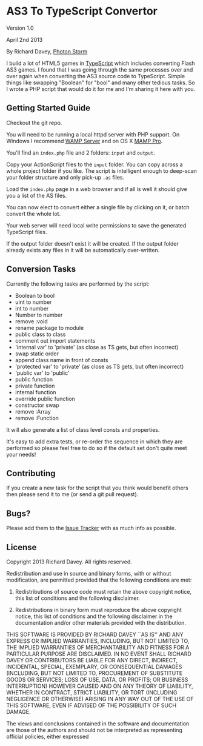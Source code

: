 AS3 To TypeScript Convertor
===========================

Version 1.0

April 2nd 2013

By Richard Davey, [Photon Storm](http://www.photonstorm.com)

I build a lot of HTML5 games in [TypeScript](http://www.typescriptlang.org) which includes converting Flash AS3 games. I found that I was going through the same processes over and over again when converting the AS3 source code to TypeScript. Simple things like swapping "Boolean" for "bool" and many other tedious tasks. So I wrote a PHP script that would do it for me and I'm sharing it here with you.

Getting Started Guide
---------------------

Checkout the git repo.

You will need to be running a local httpd server with PHP support. On Windows I recommend [WAMP Server](http://www.wampserver.com/en/) and on OS X [MAMP Pro](http://www.mamp.info/en/mamp-pro/).

You'll find an `index.php` file and 2 folders: `input` and `output`.

Copy your ActionScript files to the `input` folder. You can copy across a whole project folder if you like. The script is intelligent enough to deep-scan your folder structure and only pick-up `.as` files.

Load the `index.php` page in a web browser and if all is well it should give you a list of the AS files.

You can now elect to convert either a single file by clicking on it, or batch convert the whole lot.

Your web server will need local write permissions to save the generated TypeScript files.

If the output folder doesn't exist it will be created. If the output folder already exists any files in it will be automatically over-written.

Conversion Tasks
----------------

Currently the following tasks are performed by the script:

* Boolean to bool
* uint to number
* int to number
* Number to number
* remove :void
* rename package to module
* public class to class
* comment out import statements
* 'internal var' to 'private' (as close as TS gets, but often incorrect)
* swap static order
* append class name in front of consts
* 'protected var' to 'private' (as close as TS gets, but often incorrect)
* 'public var' to 'public'
* public function
* private function
* internal function
* override public function
* constructor swap
* remove :Array
* remove :Function

It will also generate a list of class level consts and properties.

It's easy to add extra tests, or re-order the sequence in which they are performed so please feel free to do so if the default set don't quite meet your needs!

Contributing
------------

If you create a new task for the script that you think would benefit others then please send it to me (or send a git pull request).

Bugs?
-----

Please add them to the [Issue Tracker][1] with as much info as possible.

License
-------

Copyright 2013 Richard Davey. All rights reserved.

Redistribution and use in source and binary forms, with or without modification, are
permitted provided that the following conditions are met:

   1. Redistributions of source code must retain the above copyright notice, this list of
      conditions and the following disclaimer.

   2. Redistributions in binary form must reproduce the above copyright notice, this list
      of conditions and the following disclaimer in the documentation and/or other materials
      provided with the distribution.

THIS SOFTWARE IS PROVIDED BY RICHARD DAVEY ``AS IS'' AND ANY EXPRESS OR IMPLIED
WARRANTIES, INCLUDING, BUT NOT LIMITED TO, THE IMPLIED WARRANTIES OF MERCHANTABILITY AND
FITNESS FOR A PARTICULAR PURPOSE ARE DISCLAIMED. IN NO EVENT SHALL RICHARD DAVEY OR
CONTRIBUTORS BE LIABLE FOR ANY DIRECT, INDIRECT, INCIDENTAL, SPECIAL, EXEMPLARY, OR
CONSEQUENTIAL DAMAGES (INCLUDING, BUT NOT LIMITED TO, PROCUREMENT OF SUBSTITUTE GOODS OR
SERVICES; LOSS OF USE, DATA, OR PROFITS; OR BUSINESS INTERRUPTION) HOWEVER CAUSED AND ON
ANY THEORY OF LIABILITY, WHETHER IN CONTRACT, STRICT LIABILITY, OR TORT (INCLUDING
NEGLIGENCE OR OTHERWISE) ARISING IN ANY WAY OUT OF THE USE OF THIS SOFTWARE, EVEN IF
ADVISED OF THE POSSIBILITY OF SUCH DAMAGE.

The views and conclusions contained in the software and documentation are those of the
authors and should not be interpreted as representing official policies, either expressed

[1]: https://github.com/photonstorm/AS3toTypeScript/issues
